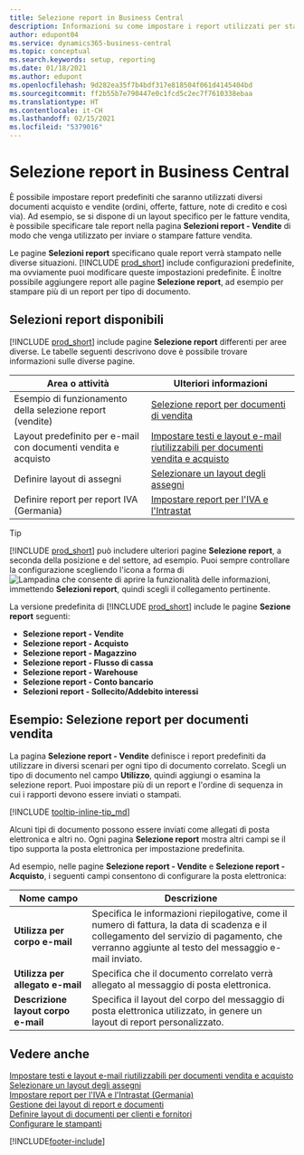 ```yaml
---
title: Selezione report in Business Central
description: Informazioni su come impostare i report utilizzati per stampare vari tipi di documenti in Business Central.
author: edupont04
ms.service: dynamics365-business-central
ms.topic: conceptual
ms.search.keywords: setup, reporting
ms.date: 01/18/2021
ms.author: edupont
ms.openlocfilehash: 9d282ea35f7b4bdf317e818504f061d4145404bd
ms.sourcegitcommit: ff2b55b7e790447e0c1fcd5c2ec7f7610338ebaa
ms.translationtype: HT
ms.contentlocale: it-CH
ms.lasthandoff: 02/15/2021
ms.locfileid: "5379016"
---
```

# <a name="report-selection-in-business-central"></a>Selezione report in Business Central

È possibile impostare report predefiniti che saranno utilizzati diversi documenti acquisto e vendite (ordini, offerte, fatture, note di credito e così via). Ad esempio, se si dispone di un layout specifico per le fatture vendita, è possibile specificare tale report nella pagina **Selezioni report - Vendite** di modo che venga utilizzato per inviare o stampare fatture vendita.  

Le pagine **Selezioni report** specificano quale report verrà stampato nelle diverse situazioni. [!INCLUDE [prod_short](includes/prod_short.md)] include configurazioni predefinite, ma ovviamente puoi modificare queste impostazioni predefinite. È inoltre possibile aggiungere report alle pagine **Selezione report**, ad esempio per stampare più di un report per tipo di documento.  

## <a name="available-report-selections"></a>Selezioni report disponibili

[!INCLUDE [prod_short](includes/prod_short.md)] include pagine **Selezione report** differenti per aree diverse. Le tabelle seguenti descrivono dove è possibile trovare informazioni sulle diverse pagine.  

|Area o attività  |Ulteriori informazioni|
|--------------|----------|
|Esempio di funzionamento della selezione report (vendite)|[Selezione report per documenti di vendita](#example-report-selection-for-sales-documents)|
|Layout predefinito per e-mail con documenti vendita e acquisto  |[Impostare testi e layout e-mail riutilizzabili per documenti vendita e acquisto](admin-how-setup-email.md#set-up-reusable-email-texts-and-layouts-for-sales-and-purchase-documents) |
|Definire layout di assegni     |[Selezionare un layout degli assegni](finance-how-define-check-layouts.md) |
|Definire report per report IVA (Germania)|[Impostare report per l'IVA e l'Intrastat](LocalFunctionality/Germany/how-to-set-up-reports-for-vat-and-intrastat.md) |

> [!TIP]
> [!INCLUDE [prod_short](includes/prod_short.md)] può includere ulteriori pagine **Selezione report**, a seconda della posizione e del settore, ad esempio. Puoi sempre controllare la configurazione scegliendo l'icona a forma di ![Lampadina che consente di aprire la funzionalità delle informazioni](media/ui-search/search_small.png "Informazioni sull'operazione che si desidera eseguire"), immettendo **Selezioni report**, quindi scegli il collegamento pertinente.

La versione predefinita di [!INCLUDE [prod_short](includes/prod_short.md)] include le pagine **Sezione report** seguenti:

* **Selezione report - Vendite**  
* **Selezione report - Acquisto**  
* **Selezione report - Magazzino**  
* **Selezione report - Flusso di cassa**  
* **Selezione report - Warehouse**  
* **Selezione report - Conto bancario**  
* **Selezioni report - Sollecito/Addebito interessi**  

## <a name="example-report-selection-for-sales-documents"></a>Esempio: Selezione report per documenti vendita

La pagina **Selezione report - Vendite** definisce i report predefiniti da utilizzare in diversi scenari per ogni tipo di documento correlato. Scegli un tipo di documento nel campo **Utilizzo**, quindi aggiungi o esamina la selezione report. Puoi impostare più di un report e l'ordine di sequenza in cui i rapporti devono essere inviati o stampati.  

[!INCLUDE [tooltip-inline-tip_md](includes/tooltip-inline-tip_md.md)]

Alcuni tipi di documento possono essere inviati come allegati di posta elettronica e altri no. Ogni pagina **Selezione report** mostra altri campi se il tipo supporta la posta elettronica per impostazione predefinita.  

Ad esempio, nelle pagine **Selezione report - Vendite** e **Selezione report - Acquisto**, i seguenti campi consentono di configurare la posta elettronica:

|Nome campo |Descrizione  |
|-----------|-------------|
|**Utilizza per corpo e-mail**| Specifica le informazioni riepilogative, come il numero di fattura, la data di scadenza e il collegamento del servizio di pagamento, che verranno aggiunte al testo del messaggio e-mail inviato.        |
|**Utilizza per allegato e-mail**| Specifica che il documento correlato verrà allegato al messaggio di posta elettronica.|
|**Descrizione layout corpo e-mail**|Specifica il layout del corpo del messaggio di posta elettronica utilizzato, in genere un layout di report personalizzato. |

## <a name="see-also"></a>Vedere anche

[Impostare testi e layout e-mail riutilizzabili per documenti vendita e acquisto](admin-how-setup-email.md#set-up-reusable-email-texts-and-layouts-for-sales-and-purchase-documents)  
[Selezionare un layout degli assegni](finance-how-define-check-layouts.md)  
[Impostare report per l'IVA e l'Intrastat (Germania)](LocalFunctionality/Germany/how-to-set-up-reports-for-vat-and-intrastat.md)  
[Gestione dei layout di report e documenti](ui-manage-report-layouts.md)  
[Definire layout di documenti per clienti e fornitori](ui-define-customer-vendor-document-layouts.md)  
[Configurare le stampanti](ui-specify-printer-selection-reports.md)  


[!INCLUDE[footer-include](includes/footer-banner.md)]